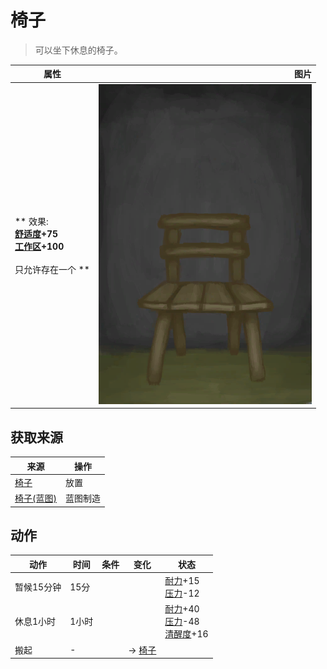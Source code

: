 # 椅子  
> 可以坐下休息的椅子。  
  
  属性  |   图片   
 ----  |  ----:   
 ** 效果: **<br>[舒适度](Comfort.md)+75<br>[工作区](Workplace.md)+100<br><br>** 只允许存在一个 **  |  ![](Sprite/Chair.png)   
  
## 获取来源  
来源  |  操作  
----  |  ----  
[椅子](Chair.md)  |  放置  
[椅子(蓝图)](Bp_Chair.md)  |  蓝图制造  
## 动作  
动作  |  时间  |  条件  |  变化  |  状态  
----  |  ----  |  ----  |  ----  |  ----  
暂候15分钟<br>  |  15分  |    |    |  [耐力](Stamina.md)+15<br>[压力](Stress.md)-12  
休息1小时<br>  |  1小时  |    |    |  [耐力](Stamina.md)+40<br>[压力](Stress.md)-48<br>[清醒度](Wakefulness.md)+16  
搬起<br>  |  -  |    |  → [椅子](Chair.md)<br>  |    
